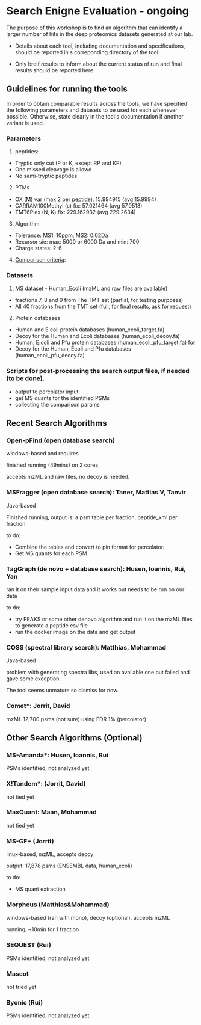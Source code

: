 # Search Enigne Evaluation - ongoing
The purpose of this workshop is to find an algorithm that can identify a larger number of hits in the deep proteomics datasets generated at our lab. 

- Details about each tool, including documentation and specifications, should be reported in s correponding directory of the tool.

- Only breif results to inform about the current status of run and final results should be reported here.


Guidelines for running the tools
---
In order to obtain comparable results across the tools, we have specified the following parameters and datasets to be used for each whenever possible. Otherwise, state clearly in the tool's documentation if another variant is used.

### Parameters
1. peptides:
  - Tryptic only cut (P or K, except RP and KP)
  - One missed cleavage is allowd
  - No semi-tryptic peptides
2. PTMs
  - OX (M) var (max 2 per peptide): 15.994915 (avg 15.9994)
  - CARRAM100Methyl (c) fix: 57.021464 (avg 57.0513)
  - TMT6Plex (N, K) fix: 229.162932 (avg 229.2634)
3. Algorithm
  - Tolerance: MS1: 10ppm; MS2: 0.02Da
  - Recursor sie: max: 5000 or 6000 Da and min: 700
  - Charge states: 2-6
4. [Comparison criteria](https://docs.google.com/presentation/d/1TGD3SQ75VlNbgXM7J1cSvQtAXrDQMzNCU4HXLqAFM3Y/edit#slide=id.g59a9f429fd_0_21): 

### Datasets
1. MS dataset - Human_Ecoli (mzML and raw files are available)
  - fractions 7, 8 and 9 from The TMT set (partial, for testing purposes)
  - All 40 fractions from the TMT set (full, for final results, ask for request)
  
2. Protein databases
  - Human and E.coli protein databases (human_ecoli_target.fa)
  - Decoy for the Human and Ecoli databases (human_ecoli_decoy.fa)
  - Human, E.coli and Pfu protein databases (human_ecoli_pfu_target.fa) for 
  - Decoy for the Human, Ecoli and Pfu databases (human_ecoli_pfu_decoy.fa)

### Scripts for post-processing the search output files, if needed (to be done).
  - output to percolator input
  - get MS quants for the identified PSMs
  - collecting the comparison params

Recent Search Algorithms
----

### Open-pFind (open database search)
windows-based and requires 

finished running (49mins) on 2 cores

accepts mzML and raw files, no decoy is needed.

### MSFragger (open database search): Taner, Mattias V, Tanvir
Java-based

Finished running, output is: a psm table per fraction,  peptide_xml per fraction 

to do:

- Combine the tables and convert to pin format for percolator.
- Get MS quants for each PSM

### TagGraph (de novo + database search): Husen, Ioannis, Rui, Yan
ran it on their sample input data and it works but needs to be run on our data

to do:

- try PEAKS or some other denovo algorithm and run it on the mzML files to generate a peptide csv file 
- run the docker image on the data and get output

### COSS (spectral library search):  Matthias, Mohammad
Java-based

problem with generating spectra libs, used an available one but failed and gave some exception. 

The tool seems unmature so dismiss for now.

### Comet*: Jorrit, David
mzML
12,700 psms (not sure) using FDR 1% (percolator)




Other Search Algorithms (Optional)
----

### MS-Amanda*: Husen, Ioannis, Rui
PSMs identified, not analyzed yet

### X!Tandem*: (Jorrit, David)
not tied yet

### MaxQuant: Maan, Mohammad
not tied yet

### MS-GF+ (Jorrit)
linux-based, mzML, accepts decoy

output: 17,878 psms (ENSEMBL data, human_ecoli)

to do:

- MS quant extraction

### Morpheus (Matthias&Mohammad)
windows-based (ran with mono), decoy (optional), accepts mzML

running, ~10min for 1 fraction

### SEQUEST (Rui)
PSMs identified, not analyzed yet

### Mascot
not tried yet

### Byonic (Rui)
PSMs identified, not analyzed yet
